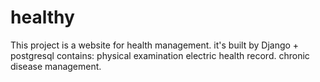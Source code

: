 # healthy
This project is a website for health management. it's built by Django + postgresql
contains:
physical examination
electric health record.
chronic disease management.

